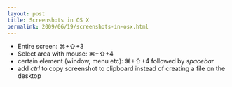 ```yaml
---
layout: post
title: Screenshots in OS X
permalink: 2009/06/19/screenshots-in-osx.html
---
```

* Entire screen: ⌘+⇧+3
* Select area with mouse: ⌘+⇧+4
* certain element (window, menu etc): ⌘+⇧+4 followed by *spacebar*
* add *ctrl* to copy screenshot to clipboard instead of creating a file on the desktop